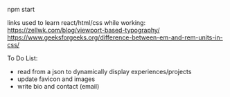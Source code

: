 npm start

links used to learn react/html/css while working:
https://zellwk.com/blog/viewport-based-typography/
https://www.geeksforgeeks.org/difference-between-em-and-rem-units-in-css/


To Do List:
* read from a json to dynamically display experiences/projects
* update favicon and images 
* write bio and contact (email)